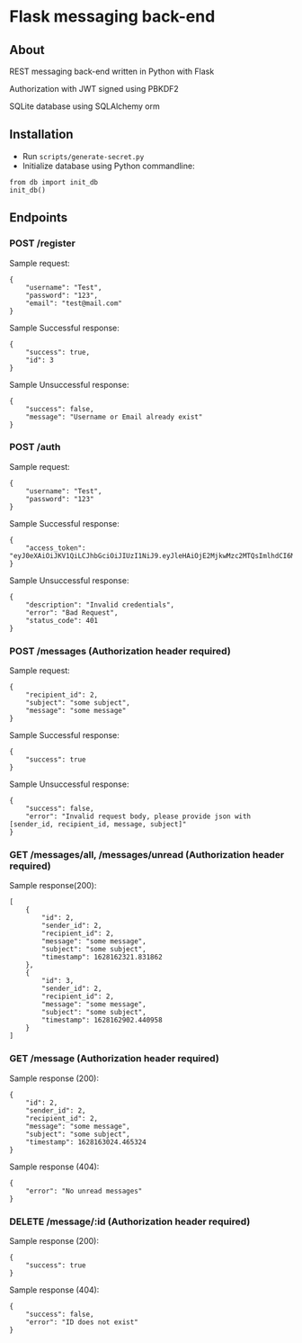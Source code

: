 # Flask messaging back-end
## About
REST messaging back-end written in Python with Flask

Authorization with JWT signed using PBKDF2

SQLite database using SQLAlchemy orm

## Installation
- Run ``scripts/generate-secret.py``
- Initialize database using Python commandline:
```
from db import init_db
init_db()
```

## Endpoints
### POST /register
Sample request:
```
{
    "username": "Test",
    "password": "123",
    "email": "test@mail.com"
}
```
Sample Successful response:
```
{
    "success": true,
    "id": 3
}
```
Sample Unsuccessful response:
```
{
    "success": false,
    "message": "Username or Email already exist"
}
```

### POST /auth
Sample request:
```
{
    "username": "Test", 
    "password": "123"
}
```
Sample Successful response:
```
{
    "access_token": "eyJ0eXAiOiJKV1QiLCJhbGciOiJIUzI1NiJ9.eyJleHAiOjE2MjkwMzc2MTQsImlhdCI6MTYyODE3MzYxNCwibmJmIjoxNjI4MTczNjE0LCJpZGVudGl0eSI6Mn0.FKsC7fKFXy7d7Xf9RvGpair_Alro8GwTF89HGWiv_vY"
}
```
Sample Unsuccessful response:
```
{
    "description": "Invalid credentials",
    "error": "Bad Request",
    "status_code": 401
}
```

### POST /messages (Authorization header required)
Sample request:
```
{
    "recipient_id": 2,
    "subject": "some subject",
    "message": "some message"
}
```
Sample Successful response:
```
{
    "success": true
}
```
Sample Unsuccessful response:
```
{
    "success": false,
    "error": "Invalid request body, please provide json with [sender_id, recipient_id, message, subject]"
}
```

### GET /messages/all, /messages/unread (Authorization header required)
Sample response(200):
```
[
    {
        "id": 2,
        "sender_id": 2,
        "recipient_id": 2,
        "message": "some message",
        "subject": "some subject",
        "timestamp": 1628162321.831862
    },
    {
        "id": 3,
        "sender_id": 2,
        "recipient_id": 2,
        "message": "some message",
        "subject": "some subject",
        "timestamp": 1628162902.440958
    }
]
```

### GET /message (Authorization header required)
Sample response (200):
```
{
    "id": 2,
    "sender_id": 2,
    "recipient_id": 2,
    "message": "some message",
    "subject": "some subject",
    "timestamp": 1628163024.465324
}
```
Sample response (404):
```
{
    "error": "No unread messages"
}
```

### DELETE /message/:id (Authorization header required)
Sample response (200):
```
{
    "success": true
}
```
Sample response (404):
```
{
    "success": false,
    "error": "ID does not exist"
}
```